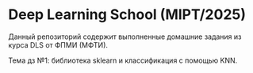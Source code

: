 # Deep Learning School (MIPT/2025)

Данный репозиторий содержит выполненные домашние задания из курса DLS от ФПМИ (МФТИ).

Тема дз №1: библиотека sklearn и классификация с помощью KNN.
